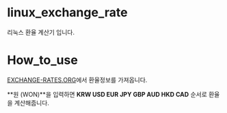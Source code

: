 # linux_exchange_rate
리눅스 환율 계산기 입니다.

# How_to_use
[EXCHANGE-RATES.ORG](https://ko.exchange-rates.org)에서 환율정보를 가져옵니다.

**원 (WON)**을 입력하면 **KRW	USD	EUR	JPY	GBP	AUD	HKD	CAD** 순서로 환율을 계산해줍니다.

